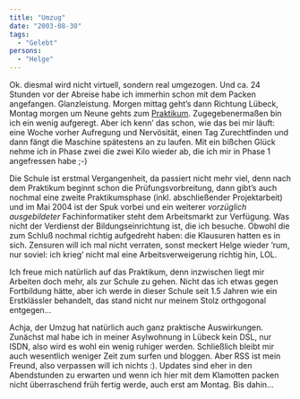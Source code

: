 ```yaml
---
title: "Umzug"
date: "2003-08-30"
tags:
  - "Gelebt"
persons:
  - "Helge"
---
```


Ok. diesmal wird nicht virtuell, sondern real umgezogen. Und ca. 24 Stunden vor der Abreise habe ich immerhin schon mit dem Packen angefangen. Glanzleistung. Morgen mittag geht’s dann Richtung Lübeck, Montag morgen um Neune gehts zum [Praktikum](http://www.couchblog.de/couchblog/archives/2003/08/couchblog_zukunft_hh_ich_komme.php "couchblog: HH ich komme"). Zugegebenermaßen bin ich ein wenig aufgeregt. Aber ich kenn’ das schon, wie das bei mir läuft: eine Woche vorher Aufregung und Nervösität, einen Tag Zurechtfinden und dann fängt die Maschine spätestens an zu laufen. Mit ein bißchen Glück nehme ich in Phase zwei die zwei Kilo wieder ab, die ich mir in Phase 1 angefressen habe ;-)

Die Schule ist erstmal Vergangenheit, da passiert nicht mehr viel, denn nach dem Praktikum beginnt schon die Prüfungsvorbreitung, dann gibt’s auch nochmal eine zweite Praktikumsphase (inkl. abschließender Projektarbeit) und im Mai 2004 ist der Spuk vorbei und ein weiterer _vorzüglich ausgebildeter_ Fachinformatiker steht dem Arbeitsmarkt zur Verfügung. Was nicht der Verdienst der Bildungseinrichtung ist, die ich besuche. Obwohl die zum Schluß nochmal richtig aufgedreht haben: die Klausuren hatten es in sich. Zensuren will ich mal nicht verraten, sonst meckert Helge wieder ‘rum, nur soviel: ich krieg’ nicht mal eine Arbeitsverweigerung richtig hin, LOL.

Ich freue mich natürlich auf das Praktikum, denn inzwischen liegt mir Arbeiten doch mehr, als zur Schule zu gehen. Nicht das ich etwas gegen Fortbildung hätte, aber ich werde in dieser Schule seit 1.5 Jahren wie ein Erstklässler behandelt, das stand nicht nur meinem Stolz orthgogonal entgegen…

Achja, der Umzug hat natürlich auch ganz praktische Auswirkungen. Zunächst mal habe ich in meiner Asylwohnung in Lübeck kein DSL, nur ISDN, also wird es wohl ein wenig ruhiger werden. Schließlich bleibt mir auch wesentlich weniger Zeit zum surfen und bloggen. Aber RSS ist mein Freund, also verpassen will ich nichts :). Updates sind eher in den Abendstunden zu erwarten und wenn ich hier mit dem Klamotten packen nicht überraschend früh fertig werde, auch erst am Montag. Bis dahin…
